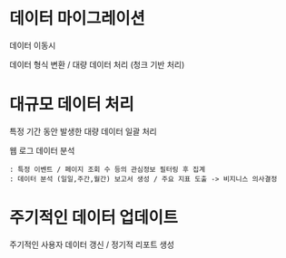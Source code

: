 # 데이터 마이그레이션

데이터 이동시

데이터 형식 변환 / 대량 데이터 처리 (청크 기반 처리)

# 대규모 데이터 처리

특정 기간 동안 발생한 대량 데이터 일괄 처리

웹 로그 데이터 분석

    : 특정 이벤트 / 페이지 조회 수 등의 관심정보 필터링 후 집계
    : 데이터 분석 (일일,주간,월간) 보고서 생성 / 주요 지표 도출 -> 비지니스 의사결정

# 주기적인 데이터 업데이트

주기적인 사용자 데이터 갱신 / 정기적 리포트 생성
